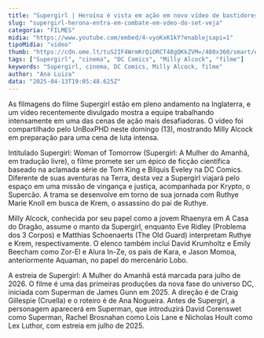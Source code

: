 ```yaml
---
title: "Supergirl | Heroína é vista em ação em novo vídeo de bastidores"
slug: "supergirl-herona-entra-em-combate-em-vdeo-do-set-veja"
categoria: "FILMES"
midia: "https://www.youtube.com/embed/4-vyoKxK1kY?enablejsapi=1"
tipoMidia: "video"
thumb: "https://cdn.ome.lt/tuS2IF4WrmKrQiORCT48gQKkZVM=/480x360/smart/extras/conteudos/supergirl_cqD6j78.jpg"
tags: ["Supergirl", "cinema", "DC Comics", "Milly Alcock", "filme"]
keywords: "Supergirl, cinema, DC Comics, Milly Alcock, filme"
author: "Ana Luiza"
data: "2025-04-13T19:05:48.625Z"
---
```


As filmagens do filme Supergirl estão em pleno andamento na Inglaterra, e um vídeo recentemente divulgado mostra a equipe trabalhando intensamente em uma das cenas de ação mais desafiadoras. O vídeo foi compartilhado pelo UnBoxPHD neste domingo (13), mostrando Milly Alcock em preparação para uma cena de luta intensa.

Intitulado Supergirl: Woman of Tomorrow (Supergirl: A Mulher do Amanhã, em tradução livre), o filme promete ser um épico de ficção científica baseado na aclamada série de Tom King e Bilquis Eveley na DC Comics. Diferente de suas aventuras na Terra, desta vez a Supergirl viajará pelo espaço em uma missão de vingança e justiça, acompanhada por Krypto, o Supercão. A trama se desenvolve em torno de sua jornada com Ruthye Marie Knoll em busca de Krem, o assassino do pai de Ruthye.

Milly Alcock, conhecida por seu papel como a jovem Rhaenyra em A Casa do Dragão, assume o manto da Supergirl, enquanto Eve Ridley (Problema dos 3 Corpos) e Matthias Schoenaerts (The Old Guard) interpretam Ruthye e Krem, respectivamente. O elenco também inclui David Krumholtz e Emily Beecham como Zor-El e Alura In-Ze, os pais de Kara, e Jason Momoa, anteriormente Aquaman, no papel do mercenário Lobo.

A estreia de Supergirl: A Mulher do Amanhã está marcada para julho de 2026. O filme é uma das primeiras produções da nova fase do universo DC, iniciada com Superman de James Gunn em 2025. A direção é de Craig Gillespie (Cruella) e o roteiro é de Ana Nogueira. Antes de Supergirl, a personagem aparecerá em Superman, que introduzirá David Corenswet como Superman, Rachel Brosnahan como Lois Lane e Nicholas Hoult como Lex Luthor, com estreia em julho de 2025.